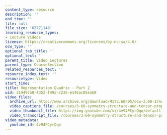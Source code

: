 ```yaml
---
content_type: resource
description: ''
end_time: ''
file: null
file_size: '62771148'
learning_resource_types:
- Lecture Videos
license: https://creativecommons.org/licenses/by-nc-sa/4.0/
ocw_type: ''
optional_tab_title: ''
optional_text: ''
parent_title: Video Lectures
parent_type: CourseSection
related_resources_text: ''
resource_index_text: ''
resourcetype: Video
start_time: ''
title: Representation Quadric - Part 2
uid: 319497b0-4352-f49a-c236-e146ac85eab8
video_files:
  archive_url: http://www.archive.org/download/MIT3.60F05/ocw-3.60-17nov2005-pt2-220k.mp4
  video_captions_file: /courses/3-60-symmetry-structure-and-tensor-properties-of-materials-fall-2005/1ea84d3dcd855630aeb47d40899b7552_4v94PCyrQqo.vtt
  video_thumbnail_file: https://img.youtube.com/vi/4v94PCyrQqo/default.jpg
  video_transcript_file: /courses/3-60-symmetry-structure-and-tensor-properties-of-materials-fall-2005/e5a8451e63ea9a6e6f87d53cd1979e36_4v94PCyrQqo.pdf
video_metadata:
  youtube_id: 4v94PCyrQqo
---
```

